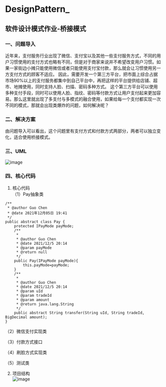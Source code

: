 # DesignPattern_
## 软件设计模式作业-桥接模式
### 一、问题导入
近年来，支付服务行业出现了微信、支付宝以及其他一些支付服务方式，不同的用户习惯使用的支付方式也略有不同，但是对于商家来说并不希望改变用户习惯。如果一家街边小摊只能使用微信或者只能使用支付宝付款，那么就会让习惯使用另一方支付方式的顾客不适应。
因此，需要开发一个第三方平台，把市面上综合占据市场90%以上的支付服务都集中到自己平台中，再把这样的平台提供给店铺、超市、地摊使用，同时支持人脸、扫描、密码多种方式。
这个第三方平台可以使用多种支付手段，同时可以使用人脸、指纹、密码等付款方式让用户支付起来更加容易。那么这里就出现了多支付与多模式的融合使用，如果给每一个支付都实现一次不同的模式，那就会出现类爆炸的问题，如何解决呢？
### 二、解决方案
由问题导入可以看出，这个问题里有支付方式和付款方式两部分，两者可以独立变化，适合使用桥接模式。
### 三、UML
![image](https://user-images.githubusercontent.com/66066390/145041829-92a6cfb7-6d9b-4e29-b9e7-6b3945739ddd.png)


### 四、核心代码
1. 核心代码<br>
（1）Pay抽象类
``` 
/**
 * @author Guo Chen
 * @date 2021年12月05日 19:41
 */
public abstract class Pay {
    protected IPayMode payMode;
    /**
     *
     * @author Guo Chen
     * @date 2021/12/5 20:14
     * @param payMode 
     * @return null
     */
    public Pay(IPayMode payMode){
        this.payMode=payMode;
    }
    /**
     *
     * @author Guo Chen
     * @date 2021/12/5 20:14
     * @param uId
     * @param tradeId
     * @param amount 
     * @return java.lang.String
     */
    public abstract String transfer(String uId, String tradeId, BigDecimal amount);
}
```

（2）微信支付实现类


（3）付款方式接口<br>


（4）刷脸方式实现类<br>


（5）测试类


2. 项目结构<br>
![image](https://user-images.githubusercontent.com/66066390/145042139-712f479a-4b2d-4e4a-8b22-df1ef0ca0a17.png)



